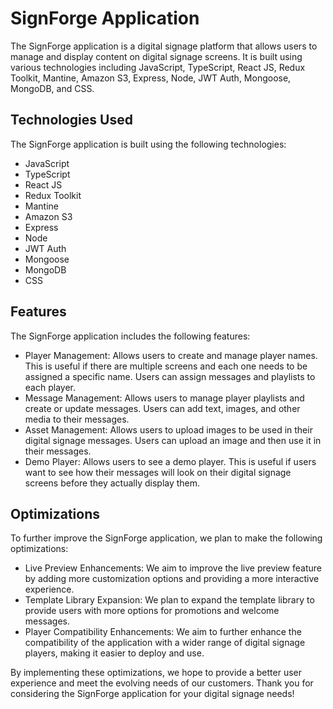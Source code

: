 # SignForge Application

The SignForge application is a digital signage platform that allows users to manage and display content on digital signage screens. It is built using various technologies including JavaScript, TypeScript, React JS, Redux Toolkit, Mantine, Amazon S3, Express, Node, JWT Auth, Mongoose, MongoDB, and CSS.

## Technologies Used

The SignForge application is built using the following technologies:

- JavaScript
- TypeScript
- React JS
- Redux Toolkit
- Mantine
- Amazon S3
- Express
- Node
- JWT Auth
- Mongoose
- MongoDB
- CSS

## Features

The SignForge application includes the following features:

- Player Management: Allows users to create and manage player names. This is useful if there are multiple screens and each one needs to be assigned a specific name. Users can assign messages and playlists to each player.
- Message Management: Allows users to manage player playlists and create or update messages. Users can add text, images, and other media to their messages.
- Asset Management: Allows users to upload images to be used in their digital signage messages. Users can upload an image and then use it in their messages.
- Demo Player: Allows users to see a demo player. This is useful if users want to see how their messages will look on their digital signage screens before they actually display them.

## Optimizations

To further improve the SignForge application, we plan to make the following optimizations:

- Live Preview Enhancements: We aim to improve the live preview feature by adding more customization options and providing a more interactive experience.
- Template Library Expansion: We plan to expand the template library to provide users with more options for promotions and welcome messages.
- Player Compatibility Enhancements: We aim to further enhance the compatibility of the application with a wider range of digital signage players, making it easier to deploy and use.

By implementing these optimizations, we hope to provide a better user experience and meet the evolving needs of our customers. Thank you for considering the SignForge application for your digital signage needs!
